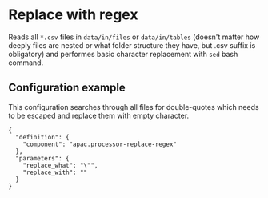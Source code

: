 
# Replace with regex 

Reads all `*.csv` files in `data/in/files` or `data/in/tables` (doesn't matter how deeply files are nested or what folder structure they have, but .csv suffix is obligatory) and performes basic character replacement with `sed` bash command.

## Configuration example

This configuration searches through all files for double-quotes which needs to be escaped and replace them with empty character. 

```
{
  "definition": {
    "component": "apac.processor-replace-regex"
  },
  "parameters": {
    "replace_what": "\"",
    "replace_with": ""
  }
}
```






